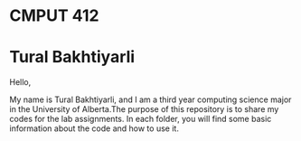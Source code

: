 # CMPUT 412
# Tural Bakhtiyarli

Hello,

My name is Tural Bakhtiyarli, and I am a third year computing science major in the University of Alberta.The purpose of this repository is to share my codes for the lab assignments. In each folder, you will find some basic information about the code and how to use it.
